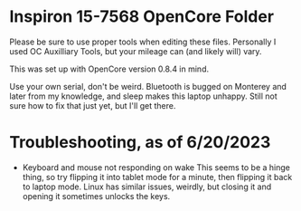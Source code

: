 # Inspiron 15-7568 OpenCore Folder

Please be sure to use proper tools when editing these files. 
Personally I used OC Auxilliary Tools, but your mileage can (and likely will) vary. 

This was set up with OpenCore version 0.8.4 in mind.

Use your own serial, don't be weird. Bluetooth is bugged on Monterey and later from my knowledge, and sleep makes this laptop unhappy. 
Still not sure how to fix that just yet, but I'll get there.


# Troubleshooting, as of 6/20/2023

- Keyboard and mouse not responding on wake
  This seems to be a hinge thing, so try flipping it into tablet mode for a minute, then flipping it back to laptop mode. Linux has similar issues, weirdly, but closing it and opening it sometimes unlocks the keys.
